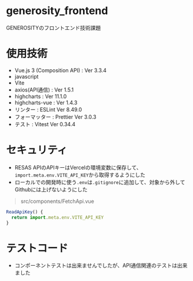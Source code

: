 # generosity_frontend

GENEROSITYのフロントエンド技術課題

# 使用技術
- Vue.js 3 (Composition API) : Ver 3.3.4
- javascript
- Vite
- axios(API通信) : Ver 1.5.1
- highcharts : Ver 11.1.0
- highcharts-vue : Ver 1.4.3
- リンター : ESLint Ver 8.49.0
- フォーマッター : Prettier Ver 3.0.3
- テスト : Vitest Ver 0.34.4

# セキュリティ
- RESAS APIのAPIキーはVercelの環境変数に保存して、`import.meta.env.VITE_API_KEY`から取得するようにした
- ローカルでの開発時に使う`.env`は`.gitignore`に追加して、対象から外してGithubには上げないようにした
>src/components/FetchApi.vue
```javascript
ReadApiKey() {
  return import.meta.env.VITE_API_KEY
}
```

# テストコード
- コンポーネントテストは出来ませんでしたが、API通信関連のテストは出来ました



